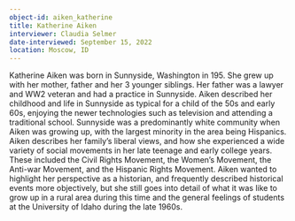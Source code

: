```yaml
---
object-id: aiken_katherine
title: Katherine Aiken
interviewer: Claudia Selmer
date-interviewed: September 15, 2022
location: Moscow, ID
---
```


Katherine Aiken was born in Sunnyside, Washington in 195. She grew up with her mother, father and her 3 younger siblings. Her father was a lawyer and WW2 veteran and had a practice in Sunnyside. Aiken described her childhood and life in Sunnyside as typical for a child of the 50s and early 60s, enjoying the newer technologies such as television and attending a traditional school. Sunnyside was a predominantly white community when Aiken was growing up, with the largest minority in the area being Hispanics. Aiken describes her family’s liberal views, and how she experienced a wide variety of social movements in her late teenage and early college years. These included the Civil Rights Movement, the Women’s Movement, the Anti-war Movement, and the Hispanic Rights Movement. Aiken wanted to highlight her perspective as a historian, and frequently described historical events more objectively, but she still goes into detail of what it was like to grow up in a rural area during this time and the general feelings of students at the University of Idaho during the late 1960s.
